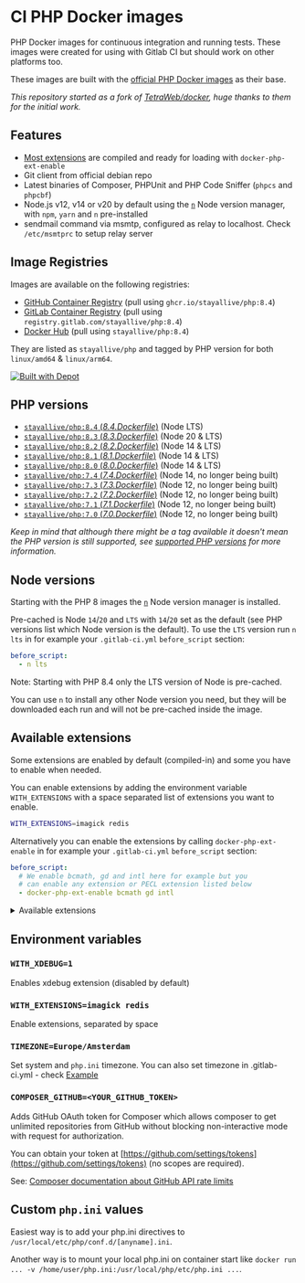 # CI PHP Docker images

PHP Docker images for continuous integration and running tests. These images were created for using with Gitlab CI but should work on other platforms too.

These images are built with the [official PHP Docker images](https://registry.hub.docker.com/_/php/) as their base.

_This repository started as a fork of [TetraWeb/docker](https://github.com/TetraWeb/docker), huge thanks to them for the initial work._

## Features

- [Most extensions](#available-extensions) are compiled and ready for loading with `docker-php-ext-enable`
- Git client from official debian repo
- Latest binaries of Composer, PHPUnit and PHP Code Sniffer (`phpcs` and `phpcbf`)
- Node.js v12, v14 or v20 by default using the [`n`](https://github.com/tj/n) Node version manager, with `npm`, `yarn` and `n` pre-installed
- sendmail command via msmtp, configured as relay to localhost. Check `/etc/msmtprc` to setup relay server

## Image Registries

Images are available on the following registries:

- [GitHub Container Registry](https://github.com/stayallive/php/pkgs/container/php) (pull using `ghcr.io/stayallive/php:8.4`)
- [GitLab Container Registry](https://gitlab.com/stayallive/php/container_registry/3036570) (pull using `registry.gitlab.com/stayallive/php:8.4`)
- [Docker Hub](https://hub.docker.com/r/stayallive/php) (pull using `stayallive/php:8.4`)

They are listed as `stayallive/php` and tagged by PHP version for both `linux/amd64` & `linux/arm64`.

[![Built with Depot](https://depot.dev/badges/built-with-depot.svg)](https://depot.dev/?utm_source=stayallive)

## PHP versions

- [`stayallive/php:8.4` (*8.4.Dockerfile*)](https://github.com/stayallive/php-docker/blob/master/8.4.Dockerfile) (Node LTS)
- [`stayallive/php:8.3` (*8.3.Dockerfile*)](https://github.com/stayallive/php-docker/blob/master/8.3.Dockerfile) (Node 20 & LTS)
- [`stayallive/php:8.2` (*8.2.Dockerfile*)](https://github.com/stayallive/php-docker/blob/master/8.2.Dockerfile) (Node 14 & LTS)
- [`stayallive/php:8.1` (*8.1.Dockerfile*)](https://github.com/stayallive/php-docker/blob/master/8.1.Dockerfile) (Node 14 & LTS)
- [`stayallive/php:8.0` (*8.0.Dockerfile*)](https://github.com/stayallive/php-docker/blob/master/8.0.Dockerfile) (Node 14 & LTS)
- [`stayallive/php:7.4` (*7.4.Dockerfile*)](https://github.com/stayallive/php-docker/blob/master/7.4.Dockerfile) (Node 14, no longer being built)
- [`stayallive/php:7.3` (*7.3.Dockerfile*)](https://github.com/stayallive/php-docker/blob/master/7.3.Dockerfile) (Node 12, no longer being built)
- [`stayallive/php:7.2` (*7.2.Dockerfile*)](https://github.com/stayallive/php-docker/blob/master/7.2.Dockerfile) (Node 12, no longer being built)
- [`stayallive/php:7.1` (*7.1.Dockerfile*)](https://github.com/stayallive/php-docker/blob/master/7.1.Dockerfile) (Node 12, no longer being built)
- [`stayallive/php:7.0` (*7.0.Dockerfile*)](https://github.com/stayallive/php-docker/blob/master/7.0.Dockerfile) (Node 12, no longer being built)

_Keep in mind that although there might be a tag available it doesn't mean the PHP version is still supported, see [supported PHP versions](https://www.php.net/supported-versions.php) for more information._

## Node versions

Starting with the PHP 8 images the [`n`](https://github.com/tj/n) Node version manager is installed.

Pre-cached is Node `14`/`20` and `LTS` with `14`/`20` set as the default (see PHP versions list which Node version is the default). To use the `LTS` version run `n lts` in for example your `.gitlab-ci.yml` `before_script` section:

```yaml
before_script:
  - n lts
```

Note: Starting with PHP 8.4 only the LTS version of Node is pre-cached.

You can use `n` to install any other Node version you need, but they will be downloaded each run and will not be pre-cached inside the image.

## Available extensions

Some extensions are enabled by default (compiled-in) and some you have to enable when needed.

You can enable extensions by adding the environment variable `WITH_EXTENSIONS` with a space separated list of extensions you want to enable.

```bash
WITH_EXTENSIONS=imagick redis
```

Alternatively you can enable the extensions by calling `docker-php-ext-enable` in for example your `.gitlab-ci.yml` `before_script` section:

```yaml
before_script:
  # We enable bcmath, gd and intl here for example but you
  # can enable any extension or PECL extension listed below
  - docker-php-ext-enable bcmath gd intl
```

<details>
<summary>Available extensions</summary>

- amqp
- apcu
- ast
- bcmath
- bitset
- brotli
- bz2
- calendar
- cassandra
- csv
- dba
- ddtrace
- decimal
- ds
- enchant
- ev
- event
- excimer
- exif
- ffi
- ftp
- gd
- gearman
- geos
- geospatial
- gettext
- gmagick
- gmp
- gnupg
- grpc
- http
- igbinary
- imagick
- imap
- inotify
- intl
- json_post
- jsonpath
- ldap
- luasandbox
- lz4
- lzf
- mailparse
- maxminddb
- md4c
- memcache
- memcached
- memprof
- mongodb
- msgpack
- mysqli
- oauth
- oci8
- odbc
- opcache
- opentelemetry
- parallel
- parle
- pcntl
- pcov
- pdo_dblib
- pdo_firebird
- pdo_mysql
- pdo_oci
- pdo_odbc
- pdo_pgsql
- pdo_sqlsrv
- pgsql
- php_trie
- phpy
- pkcs11
- pq
- protobuf
- pspell
- psr
- raphf
- rdkafka
- redis
- relay
- saxon
- seasclick
- shmop
- simdjson
- smbclient
- snappy
- snmp
- snuffleupagus
- soap
- sockets
- solr
- spx
- sqlsrv
- ssh2
- stomp
- sync
- sysvmsg
- sysvsem
- sysvshm
- tideways
- tidy
- timezonedb
- uploadprogress
- uuid
- uv
- vips
- wikidiff2
- xdebug
- xdiff
- xhprof
- xlswriter
- xmldiff
- xmlrpc
- xpass
- xsl
- yac
- yaml
- yar
- zephir_parser
- zip
- zmq
- zookeeper
- zstd

</details>

## Environment variables

### `WITH_XDEBUG=1`

Enables xdebug extension (disabled by default)

### `WITH_EXTENSIONS=imagick redis`

Enable extensions, separated by space

### `TIMEZONE=Europe/Amsterdam`

Set system and `php.ini` timezone. You can also set timezone in .gitlab-ci.yml - check [Example](https://github.com/TetraWeb/docker/blob/master/examples/purephp/.gitlab-ci.yml)

### `COMPOSER_GITHUB=<YOUR_GITHUB_TOKEN>`

Adds GitHub OAuth token for Composer which allows composer to get unlimited repositories from GitHub without blocking non-interactive mode with request for authorization.

You can obtain your token at [https://github.com/settings/tokens](https://github.com/settings/tokens) (no scopes are required).

See: [Composer documentation about GitHub API rate limits](https://getcomposer.org/doc/articles/authentication-for-private-packages.md#github-oauth)

## Custom `php.ini` values

Easiest way is to add your php.ini directives to `/usr/local/etc/php/conf.d/[anyname].ini`.

Another way is to mount your local php.ini on container start like `docker run ... -v /home/user/php.ini:/usr/local/php/etc/php.ini ...`.
